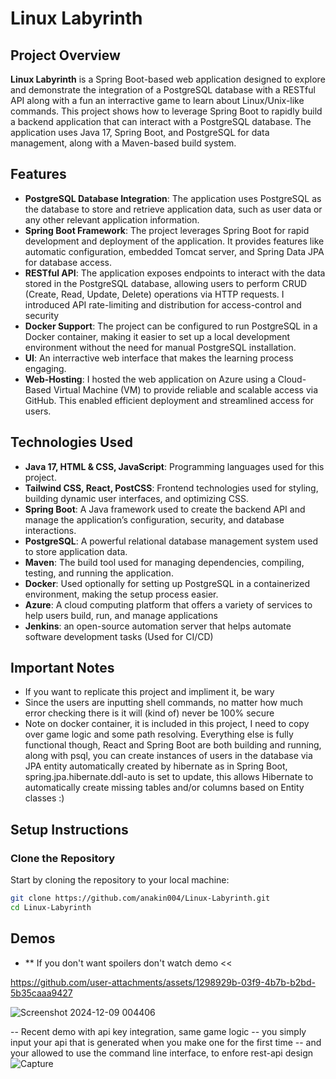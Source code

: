 # Linux Labyrinth

## Project Overview
**Linux Labyrinth** is a Spring Boot-based web application designed to explore and demonstrate the integration of a PostgreSQL database with a RESTful API along with a fun an interractive game to learn about Linux/Unix-like commands. This project shows how to leverage Spring Boot to rapidly build a backend application that can interact with a PostgreSQL database. The application uses Java 17, Spring Boot, and PostgreSQL for data management, along with a Maven-based build system.

## Features
- **PostgreSQL Database Integration**: The application uses PostgreSQL as the database to store and retrieve application data, such as user data or any other relevant application information.
- **Spring Boot Framework**: The project leverages Spring Boot for rapid development and deployment of the application. It provides features like automatic configuration, embedded Tomcat server, and Spring Data JPA for database access.
- **RESTful API**: The application exposes endpoints to interact with the data stored in the PostgreSQL database, allowing users to perform CRUD (Create, Read, Update, Delete) operations via HTTP requests. I introduced API rate-limiting and distribution for access-control and security
- **Docker Support**: The project can be configured to run PostgreSQL in a Docker container, making it easier to set up a local development environment without the need for manual PostgreSQL installation.
- **UI**: An interractive web interface that makes the learning process engaging.
- **Web-Hosting**: I hosted the web application on Azure using a Cloud-Based Virtual Machine (VM) to provide reliable and scalable access via GitHub. This enabled efficient deployment and streamlined access for users.
## Technologies Used
- **Java 17, HTML & CSS, JavaScript**: Programming languages used for this project.
- **Tailwind CSS, React, PostCSS**: Frontend technologies used for styling, building dynamic user interfaces, and optimizing CSS.
- **Spring Boot**: A Java framework used to create the backend API and manage the application’s configuration, security, and database interactions.
- **PostgreSQL**: A powerful relational database management system used to store application data.
- **Maven**: The build tool used for managing dependencies, compiling, testing, and running the application.
- **Docker**: Used optionally for setting up PostgreSQL in a containerized environment, making the setup process easier.
- **Azure**: A cloud computing platform that offers a variety of services to help users build, run, and manage applications
- **Jenkins**: an open-source automation server that helps automate software development tasks (Used for CI/CD)
## Important Notes

- If you want to replicate this project and impliment it, be wary
- Since the users are inputting shell commands, no matter how much error checking there is it will (kind of) never be 100% secure
- Note on docker container, it is included in this project, I need to copy over game logic and some path resolving. Everything else is fully functional though, React and Spring Boot are both building and running, along with psql, you can create instances of users in the database via JPA entity automatically created by hibernate as in Spring Boot, spring.jpa.hibernate.ddl-auto is set to update, this allows Hibernate to automatically create missing tables and/or columns based on Entity classes :)


## Setup Instructions

### Clone the Repository
Start by cloning the repository to your local machine:
```bash
git clone https://github.com/anakin004/Linux-Labyrinth.git
cd Linux-Labyrinth
```


## Demos 
- ** If you don't want spoilers don't watch demo <<

https://github.com/user-attachments/assets/1298929b-03f9-4b7b-b2bd-5b35caaa9427


![Screenshot 2024-12-09 004406](https://github.com/user-attachments/assets/ab527795-5e15-45d6-a6fc-87d07af1635b)

-- Recent demo with api key integration, same game logic
-- you simply input your api that is generated when you make one for the first time
-- and your allowed to use the command line interface, to enfore rest-api design
![Capture](https://github.com/user-attachments/assets/4df7420e-0253-4691-b2d5-4e502df399cc)








